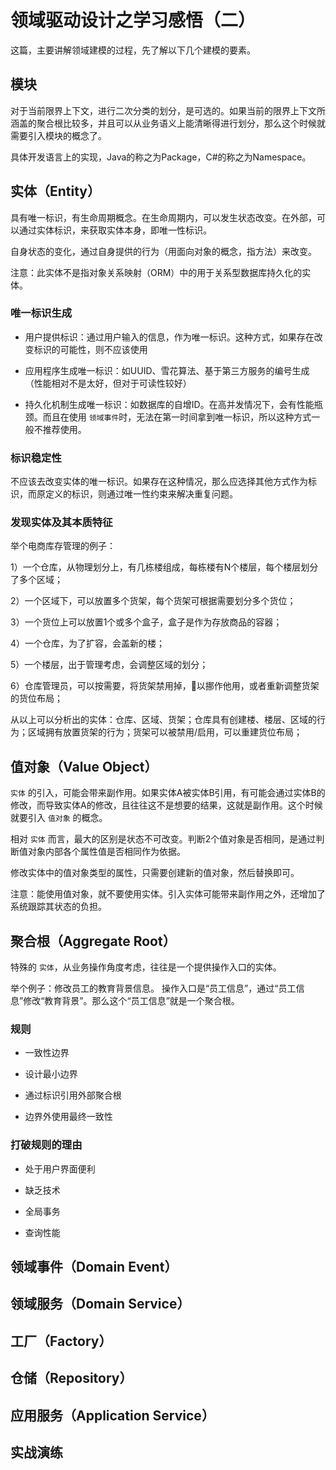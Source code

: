 # 领域驱动设计之学习感悟（二）

这篇，主要讲解领域建模的过程，先了解以下几个建模的要素。

## 模块

对于当前限界上下文，进行二次分类的划分，是可选的。如果当前的限界上下文所涵盖的聚合根比较多，并且可以从业务语义上能清晰得进行划分，那么这个时候就需要引入模块的概念了。

具体开发语言上的实现，Java的称之为Package，C#的称之为Namespace。

## 实体（Entity）

具有唯一标识，有生命周期概念。在生命周期内，可以发生状态改变。在外部，可以通过实体标识，来获取实体本身，即唯一性标识。

自身状态的变化，通过自身提供的行为（用面向对象的概念，指方法）来改变。

注意：此实体不是指对象关系映射（ORM）中的用于关系型数据库持久化的实体。

### 唯一标识生成

- 用户提供标识：通过用户输入的信息，作为唯一标识。这种方式，如果存在改变标识的可能性，则不应该使用

- 应用程序生成唯一标识：如UUID、雪花算法、基于第三方服务的编号生成（性能相对不是太好，但对于可读性较好）

- 持久化机制生成唯一标识：如数据库的自增ID。在高并发情况下，会有性能瓶颈。而且在使用 `领域事件`时，无法在第一时间拿到唯一标识，所以这种方式一般不推荐使用。

### 标识稳定性

不应该去改变实体的唯一标识。如果存在这种情况，那么应选择其他方式作为标识，而原定义的标识，则通过唯一性约束来解决重复问题。

### 发现实体及其本质特征

举个电商库存管理的例子：

1）一个仓库，从物理划分上，有几栋楼组成，每栋楼有N个楼层，每个楼层划分了多个区域；

2）一个区域下，可以放置多个货架，每个货架可根据需要划分多个货位；

3）一个货位上可以放置1个或多个盒子，盒子是作为存放商品的容器；

4）一个仓库，为了扩容，会盖新的楼；

5）一个楼层，出于管理考虑，会调整区域的划分；

6）仓库管理员，可以按需要，将货架禁用掉，以挪作他用，或者重新调整货架的货位布局；

从以上可以分析出的实体：仓库、区域、货架；仓库具有创建楼、楼层、区域的行为；区域拥有放置货架的行为；货架可以被禁用/启用，可以重建货位布局；

## 值对象（Value Object）

`实体` 的引入，可能会带来副作用。如果实体A被实体B引用，有可能会通过实体B的修改，而导致实体A的修改，且往往这不是想要的结果，这就是副作用。这个时候就要引入 `值对象` 的概念。

相对 `实体` 而言，最大的区别是状态不可改变。判断2个值对象是否相同，是通过判断值对象内部各个属性值是否相同作为依据。

修改实体中的值对象类型的属性，只需要创建新的值对象，然后替换即可。

注意：能使用值对象，就不要使用实体。引入实体可能带来副作用之外，还增加了系统跟踪其状态的负担。

## 聚合根（Aggregate Root）

特殊的 `实体`，从业务操作角度考虑，往往是一个提供操作入口的实体。

举个例子：修改员工的教育背景信息。 操作入口是“员工信息”，通过“员工信息”修改“教育背景”。那么这个“员工信息”就是一个聚合根。

### 规则

- 一致性边界

- 设计最小边界

- 通过标识引用外部聚合根

- 边界外使用最终一致性

### 打破规则的理由

- 处于用户界面便利

- 缺乏技术

- 全局事务

- 查询性能

## 领域事件（Domain Event）

## 领域服务（Domain Service）

## 工厂（Factory）

## 仓储（Repository）

## 应用服务（Application Service）

## 实战演练
